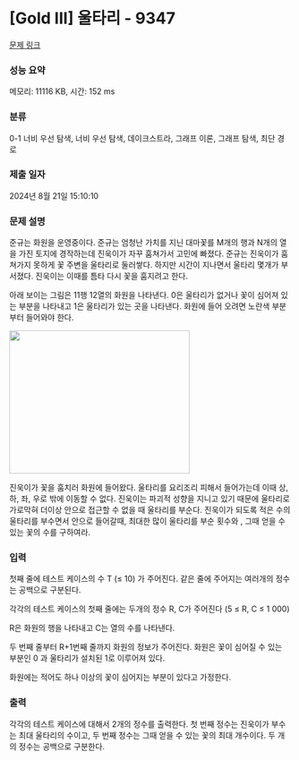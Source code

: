 # [Gold III] 울타리 - 9347 

[문제 링크](https://www.acmicpc.net/problem/9347) 

### 성능 요약

메모리: 11116 KB, 시간: 152 ms

### 분류

0-1 너비 우선 탐색, 너비 우선 탐색, 데이크스트라, 그래프 이론, 그래프 탐색, 최단 경로

### 제출 일자

2024년 8월 21일 15:10:10

### 문제 설명

<p>준규는 화원을 운영중이다. 준규는 엄청난 가치를 지닌 대마꽃를 M개의 행과 N개의 열을 가진 토지에 경작하는데 진욱이가 자꾸 훔쳐가서 고민에 빠졌다. 준규는 진욱이가 훔쳐가지 못하게 꽃 주변을 울타리로 둘러쌓다. 하지만 시간이 지나면서 울타리 몇개가 부서졌다. 진욱이는 이때를 틈타 다시 꽃을 훔지려고 한다.</p>

<p>아래 보이는 그림은 11행 12열의 화원을 나타낸다. 0은 울타리가 없거나 꽃이 심어져 있는 부분을 나타내고 1은 울타리가 있는 곳을 나타낸다. 화원에 들어 오려면 노란색 부분부터 들어와야 한다.</p>

<p><img alt="" src="https://www.acmicpc.net/upload/images/fence%281%29.png" style="height:256px; width:322px"></p>

<p>진욱이가 꽃을 훔치러 화원에 들어왔다. 울타리를 요리조리 피해서 들어가는데 이때 상, 하, 좌, 우로 밖에 이동할 수 없다. 진욱이는 파괴적 성향을 지니고 있기 때문에 울타리로 가로막혀 더이상 안으로 접근할 수 없을 때 울타리를 부순다.  진욱이가 되도록 적은 수의 울타리를 부수면서 안으로 들어갈때, 최대한 많이 울타리를 부순 횟수와 , 그때 얻을 수 있는 꽃의 수를 구하여라.</p>

### 입력 

 <p>첫째 줄에 테스트 케이스의 수 T (≤ 10) 가 주어진다. 같은 줄에 주어지는 여러개의 정수는 공백으로 구분된다.</p>

<p>각각의 테스트 케이스의 첫째 줄에는 두개의 정수 R, C가 주어진다 (5 ≤ R, C ≤ 1 000)</p>

<p>R은 화원의 행을 나타내고 C는 열의 수를 나타낸다.</p>

<p>두 번째 줄부터 R+1번째 줄까지 화원의 정보가 주어진다. 화원은 꽃이 심어질 수 있는 부분인 0 과 울타리가 설치된 1로 이루어져 있다.</p>

<p>화원에는 적어도 하나 이상의 꽃이 심어지는 부분이 있다고 가정한다.</p>

### 출력 

 <p>각각의 테스트 케이스에 대해서 2개의 정수를 출력한다. 첫 번째 정수는 진욱이가 부수는 최대 울타리의 수이고, 두 번째 정수는 그때 얻을 수 있는 꽃의 최대 개수이다. 두 개의 정수는 공백으로 구분한다.</p>

